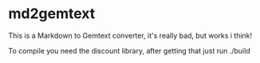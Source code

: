 # md2gemtext

This is a Markdown to Gemtext converter, it's really bad, but works i think!

To compile you need the discount library, after getting that just run ./build